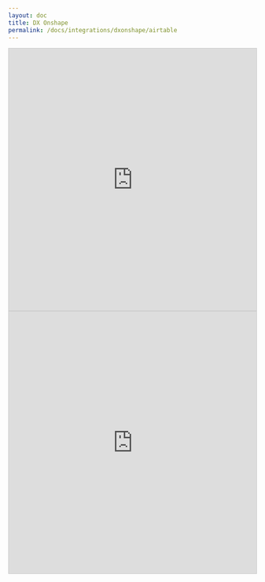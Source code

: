 ```yaml
---
layout: doc
title: DX Onshape
permalink: /docs/integrations/dxonshape/airtable
---
```


<iframe class="airtable-embed" src="https://airtable.com/embed/shrmgQnIiUI7d2Ufv?backgroundColor=gray" frameborder="0" onmousewheel="" width="100%" height="533" style="background: transparent; border: 1px solid #ccc;"></iframe>

<iframe class="airtable-embed" src="https://airtable.com/embed/shrTCv5KNKU6meDEK?backgroundColor=gray" frameborder="0" onmousewheel="" width="100%" height="533" style="background: transparent; border: 1px solid #ccc;"></iframe>